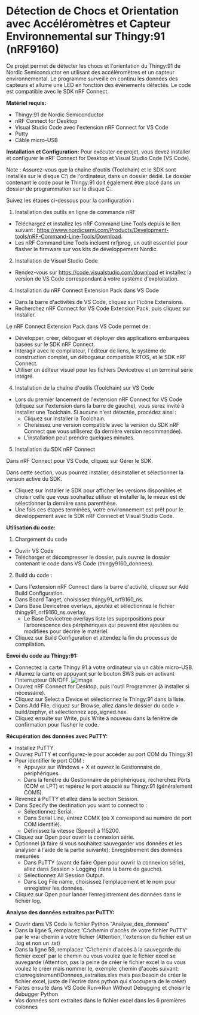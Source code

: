 # Détection de Chocs et Orientation avec Accéléromètres et Capteur Environnemental sur Thingy:91 (nRF9160)

Ce projet permet de détecter les chocs et l'orientation du Thingy:91 de Nordic Semiconductor en utilisant des accéléromètres et un capteur environnemental. Le programme surveille en continu les données des capteurs et allume une LED en fonction des événements détectés. Le code est compatible avec le SDK nRF Connect.


**Matériel requis:**
- Thingy:91 de Nordic Semiconductor
- nRF Connect for Desktop
- Visual Studio Code avec l'extension nRF Connect for VS Code
- Putty
- Câble micro-USB


**Installation et Configuration:**
Pour exécuter ce projet, vous devez installer et configurer le nRF Connect for Desktop et Visual Studio Code (VS Code). 

Note : Assurez-vous que la chaîne d'outils (Toolchain) et le SDK sont installés sur le disque C:\ de l'ordinateur, dans un dossier dédié. Le dossier contenant le code pour le Thingy:91 doit également être placé dans un dossier de programmation sur le disque C:\.

Suivez les étapes ci-dessous pour la configuration :
1. Installation des outils en ligne de commande nRF
  - Téléchargez et installez les nRF Command Line Tools depuis le lien suivant : https://www.nordicsemi.com/Products/Development-tools/nRF-Command-Line-Tools/Download.
  - Les nRF Command Line Tools incluent nrfjprog, un outil essentiel pour flasher le firmware sur vos kits de développement Nordic.

2. Installation de Visual Studio Code
  - Rendez-vous sur https://code.visualstudio.com/download et installez la version de VS Code correspondant à votre système d'exploitation.

4. Installation du nRF Connect Extension Pack dans VS Code
  - Dans la barre d'activités de VS Code, cliquez sur l'icône Extensions.
  - Recherchez nRF Connect for VS Code Extension Pack, puis cliquez sur Installer.

Le nRF Connect Extension Pack dans VS Code permet de :
  - Développer, créer, déboguer et déployer des applications embarquées basées sur le SDK nRF Connect.
  - Interagir avec le compilateur, l'éditeur de liens, le système de construction complet, un débogueur compatible RTOS, et le SDK nRF Connect.
  - Utiliser un éditeur visuel pour les fichiers Devicetree et un terminal série intégré.

4. Installation de la chaîne d'outils (Toolchain) sur VS Code
- Lors du premier lancement de l'extension nRF Connect for VS Code (cliquez sur l'extension dans la barre de gauche), vous serez invité à installer une Toolchain. Si aucune n'est détectée, procédez ainsi :
    - Cliquez sur Installer la Toolchain.
    - Choisissez une version compatible avec la version du SDK nRF Connect que vous utiliserez (la dernière version recommandée).
    - L'installation peut prendre quelques minutes.

5. Installation du SDK nRF Connect

Dans nRF Connect pour VS Code, cliquez sur Gérer le SDK.

Dans cette section, vous pourrez installer, désinstaller et sélectionner la version active du SDK.
- Cliquez sur Installer le SDK pour afficher les versions disponibles et choisir celle que vous souhaitez utiliser et installer la, le mieux est de sélectionner la dernière sans parenthèse.
- Une fois ces étapes terminées, votre environnement est prêt pour le développement avec le SDK nRF Connect et Visual Studio Code.


**Utilisation du code:**
1. Chargement du code
- Ouvrir VS Code
- Télécharger et décompresser le dossier, puis ouvrez le dossier contenant le code dans VS Code (thingy9160_donnees).

2. Build du code :
- Dans l'extension nRF Connect dans la barre d'activité, cliquez sur Add Build Configuration.
- Dans Board Target, choisissez thingy91_nrf9160_ns.
- Dans Base Devicetree overlays, ajoutez et sélectionnez le fichier thingy91_nrf9160_ns.overlay.
    - Le Base Devicetree overlays liste les superpositions pour l’arborescence des périphériques qui peuvent être ajoutées ou modifiées pour décrire le matériel.
- Cliquez sur Build Configuration et attendez la fin du processus de compilation.

**Envoi du code au Thingy:91:**
- Connectez la carte Thingy:91 à votre ordinateur via un câble micro-USB.
- Allumez la carte en appuyant sur le bouton SW3 puis en activant l'interrupteur ON/OFF.
![image](https://github.com/user-attachments/assets/94f3a7b5-c8cf-49e6-ae4f-acffe8581d2b)
- Ouvrez nRF Connect for Desktop, puis l'outil Programmer (à installer si nécessaire).
- Cliquez sur Select a Device et sélectionnez le Thingy:91 dans la liste.
- Dans Add File, cliquez sur Browse, allez dans le dossier du code > build/zephyr, et sélectionnez app_signed.hex.
- Cliquez ensuite sur Write, puis Write à nouveau dans la fenêtre de confirmation pour flasher le code.

**Récupération des données avec PuTTY:**
- Installez PuTTY.
- Ouvrez PuTTY et configurez-le pour accéder au port COM du Thingy:91
- Pour identifier le port COM :
    - Appuyez sur Windows + X et ouvrez le Gestionnaire de périphériques.
    - Dans la fenêtre du Gestionnaire de périphériques, recherchez Ports (COM et LPT) et repérez le port associé au Thingy:91 (généralement COM5).
- Revenez à PuTTY et allez dans la section Session.
- Dans Specify the destination you want to connect to :
    - Sélectionnez Serial.
    - Dans Serial Line, entrez COMX (où X correspond au numéro de port COM identifié).
    - Définissez la vitesse (Speed) à 115200.
- Cliquez sur Open pour ouvrir la connexion série.
- Optionnel (à faire si vous souhaitez sauvegarder vos données et les analyser à l'aide de la partie suivante): Enregistrement des données mesurées
    - Dans PuTTY (avant de faire Open pour ouvrir la connexion série), allez dans Session > Logging (dans la barre de gauche).
    - Sélectionnez All Session Output.
    - Dans Log File name, choisissez l’emplacement et le nom pour enregistrer les données.
- Cliquez sur Open pour lancer l’enregistrement des données dans le fichier log.

**Analyse des données extraites par PuTTY:**
- Ouvrir dans VS Code le fichier Python "Analyse_des_donnees"
- Dans la ligne 5, remplacez 'C:\\chemin d'accès de votre fichier PuTTY' par le vrai chemin à votre fichier (Attention, l'extension du fichier est un .log et non un .txt)
- Dans la ligne 59, remplacez 'C:\\chemin d'accès à la sauvegarde du fichier excel' par le chemin ou vous voulez que le fichier excel se auvegarde (Attention, pas la peine de créer le fichier excel la ou vous voulez le créer mais nommer le, exemple: chemin d'accès suivant: c:\\enregistrement\Donnees_extraites.xlxs mais pas besoin de créer le fichier excel, juste de l'écrire dans python qui s'occupera de le créer)
- Faites ensuite dans VS Code Run=>Run Without Debugging et choisir le debugger Python
- Vos données sont extraites dans le fichier excel dans les 6 premières colonnes
